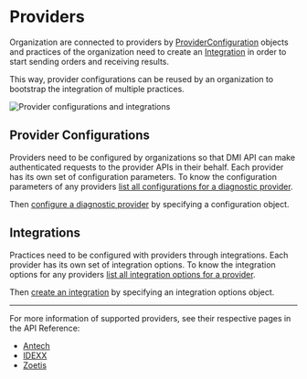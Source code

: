 # Providers
Organization are connected to providers by [ProviderConfiguration](/docs/dmi/schemas/provider-configuration) objects and practices of the organization need to create an [Integration](/docs/dmi/schemas/integration) in order to start sending orders and receiving results.

This way, provider configurations can be reused by an organization to bootstrap the integration of multiple practices.

![Provider configurations and integrations](https://i.imgur.com/BAgHrFB.png)

## Provider Configurations
Providers need to be configured by organizations so that DMI API can make authenticated requests to the provider APIs in their behalf. Each provider has its own set of configuration parameters. To know the configuration parameters of any providers [list all configurations for a diagnostic provider](/docs/dmi/api/operations/list-provider-configurations).

Then [configure a diagnostic provider](/docs/dmi/api/operations/create-a-provider-configuration) by specifying a configuration object.

## Integrations
Practices need to be configured with providers through integrations. Each provider has its own set of integration options. To know the integration options for any providers [list all integration options for a provider](/docs/dmi/api/operations/list-integrations).

Then [create an integration](/docs/dmi/api/operations/create-a-integration) by specifying an integration options object.

---

For more information of supported providers, see their respective pages in the API Reference:
- [Antech](/docs/dmi/antech)
- [IDEXX](/docs/dmi/idexx)
- [Zoetis](/docs/dmi/zoetis)
